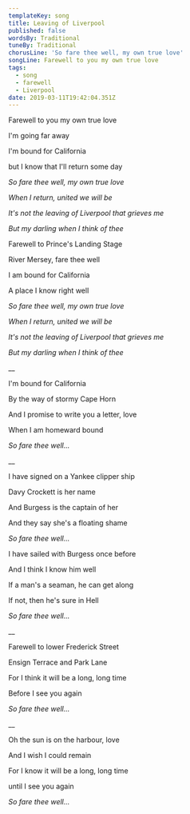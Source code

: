 ```yaml
---
templateKey: song
title: Leaving of Liverpool
published: false
wordsBy: Traditional
tuneBy: Traditional
chorusLine: 'So fare thee well, my own true love'
songLine: Farewell to you my own true love
tags:
  - song
  - farewell
  - Liverpool
date: 2019-03-11T19:42:04.351Z
---
```

Farewell to you my own true love

I'm going far away

I'm bound for California

but I know that I'll return some day




_So fare thee well, my own true love_

_When I return, united we will be_

_It's not the leaving of Liverpool that grieves me_ 

_But my darling when I think of thee_




Farewell to Prince's Landing Stage 

River Mersey, fare thee well 

I am bound for California 

A place I know right well 




_So fare thee well, my own true love_

_When I return, united we will be_

_It's not the leaving of Liverpool that grieves me_ 

_But my darling when I think of thee_

__

I'm bound for California 

By the way of stormy Cape Horn 

And I promise to write you a letter, love 

When I am homeward bound 





_So fare thee well..._

__

I have signed on a Yankee clipper ship 

Davy Crockett is her name 

And Burgess is the captain of her

And they say she's a floating shame




_So fare thee well..._



I have sailed with Burgess once before 

And I think I know him well 

If a man's a seaman, he can get along 

If not, then he's sure in Hell 





_So fare thee well..._

__

Farewell to lower Frederick Street 

Ensign Terrace and Park Lane 

For I think it will be a long, long time 

Before I see you again 





_So fare thee well..._

__

Oh the sun is on the harbour, love 

And I wish I could remain 

For I know it will be a long, long time 

until I see you again 




_So fare thee well..._
